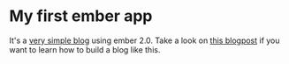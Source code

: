 # My first ember app


It's a [very simple blog]() using ember 2.0. Take a look on [this blogpost](https://medium.com/@jamesfuthey/a-gentle-introduction-to-ember-2-0-8ef1f378ee4#.k4z4y70ki) if you want to learn how to build a blog like this.


